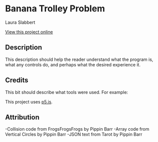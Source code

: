 # Banana Trolley Problem

Laura Slabbert

[View this project online](URL_FOR_THE_RUNNING_PROJECT)

## Description

This description should help the reader understand what the program is, what any controls do, and perhaps what the desired experience it.

## Credits

This bit should describe what tools were used. For example:

This project uses [p5.js](https://p5js.org).

## Attribution

-Collision code from FrogsFrogsFrogs by Pippin Barr
-Array code from Vertical Circles by Pippin Barr
-JSON text from Tarot by Pippin Barr
